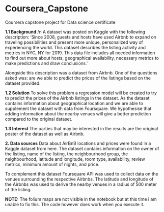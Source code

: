 # Coursera_Capstone
Coursera capstone project for Data science certificate

**1.1	Background** /n
A dataset was posted on Kaggle with the following description:
‘Since 2008, guests and hosts have used Airbnb to expand on traveling possibilities and present more unique, personalized way of experiencing the world. This dataset describes the listing activity and metrics in NYC, NY for 2019. This data file includes all needed information to find out more about hosts, geographical availability, necessary metrics to make predictions and draw conclusions.’

Alongside this description was a dataset from Airbnb. One of the questions asked was:  are we able to predict the prices of the listings based on the dataset provided. 

**1.2	Solution**
To solve this problem a regression model will be created to try to predict the prices of the Airbnb listings in the dataset. As the dataset contains information about geographical location and we are able to supplement the dataset with data from Foursquare. We hypothesise that adding information about the nearby venues will give a better prediction compared to the original dataset.

**1.3 Interest**
The parties that may be interested in the results are the original poster of the dataset as well as Airbnb.


**2. Data sources**
Data about AirBnB locations and prices were found in a Kaggle dataset from here.  The dataset contains information on the owner of the listing, name of the listing, the neighbourhood group, the neighbourhood, latitude and longitude, room type, availability, review metrics, minimum amount of nights, and price.

To complement this dataset Foursquare API was used to collect data on the venues surrounding the respective Airbnbs. The latitude and longitude of the Airbnbs was used to derive the nearby venues in a radius of 500 meter of the listing.


**NOTE:** The folium maps are not visible in the notebook but at this time i am unable to fix this. The code however does work when you execute it.
